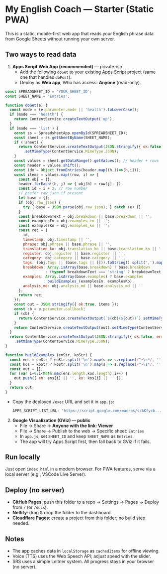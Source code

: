 # My English Coach — Starter (Static PWA)

This is a static, mobile-first web app that reads your English phrase data from Google Sheets without running your own server.

## Two ways to read data

1) **Apps Script Web App (recommended)** — private-ish
   - Add the following `doGet` to your existing Apps Script project (same one that handles `doPost`).
   - Deploy as **Web app**, Who has access: **Anyone** (read-only).

```javascript
const SPREADSHEET_ID = 'YOUR_SHEET_ID';
const SHEET_NAME = 'Entries';

function doGet(e) {
  const mode = (e.parameter.mode || 'health').toLowerCase();
  if (mode === 'health') {
    return ContentService.createTextOutput('up');
  }
  if (mode === 'list') {
    const ss = SpreadsheetApp.openById(SPREADSHEET_ID);
    const sheet = ss.getSheetByName(SHEET_NAME);
    if (!sheet) {
      return ContentService.createTextOutput(JSON.stringify({ ok:false, error:'Missing sheet' }))
        .setMimeType(ContentService.MimeType.JSON);
    }
    const values = sheet.getDataRange().getValues(); // header + rows
    const header = values.shift();
    const idx = Object.fromEntries(header.map((h,i)=>[h,i]));
    const items = values.map((row, i) => {
      const obj = {};
      header.forEach((h, j) => { obj[h] = row[j]; });
      const id = i + 2; // row number
      // prefer raw_json if present
      let base = {};
      if (obj.raw_json) {
        try { base = JSON.parse(obj.raw_json); } catch (e) {}
      }
      const breakdownText = obj.breakdown || base.breakdown || '';
      const examplesEn = obj.examples_en || '';
      const examplesKo = obj.examples_ko || '';
      const rec = {
        id,
        timestamp: obj.timestamp || '',
        phrase: obj.phrase || base.phrase || '',
        translation_ko: obj.translation_ko || base.translation_ko || '',
        register: obj.register || base.register || '',
        category: obj.category || base.category || '',
        tags: (obj.tags || (base.tags || [])).toString().split(',').map(s=>s.trim()).filter(Boolean),
        breakdown: Array.isArray(base.breakdown) ? base.breakdown
                  : (typeof breakdownText === 'string' ? breakdownText.split('\n').filter(Boolean).map(t=>({ text:t })) : []),
        examples: Array.isArray(base.examples) ? base.examples
                 : buildExamples_(examplesEn, examplesKo),
        analysis_md: obj.analysis_md || base.analysis_md || ''
      };
      return rec;
    });
    const out = JSON.stringify({ ok:true, items });
    const cb = e.parameter.callback;
    if (cb) {
      return ContentService.createTextOutput(`${cb}(${out})`).setMimeType(ContentService.MimeType.JAVASCRIPT);
    }
    return ContentService.createTextOutput(out).setMimeType(ContentService.MimeType.JSON);
  }
  return ContentService.createTextOutput(JSON.stringify({ ok:false, error:'Unknown mode' }))
    .setMimeType(ContentService.MimeType.JSON);
}

function buildExamples_(enStr, koStr) {
  const ens = enStr ? enStr.split('\n').map(s => s.replace(/^•\s*/, '').trim()) : [];
  const kos = koStr ? koStr.split('\n').map(s => s.replace(/^•\s*/, '').trim()) : [];
  const out = [];
  for (var i=0;i<Math.max(ens.length,kos.length);i++) {
    out.push({ en: ens[i] || '', ko: kos[i] || '' });
  }
  return out;
}
```

   - Copy the deployed `/exec` URL and set it in `app.js`:
     ```js
     APPS_SCRIPT_LIST_URL: "https://script.google.com/macros/s/AKfycb.../exec?mode=list"
     ```

2) **Google Visualization (GViz) — public**
   - File → Share → **Anyone with the link: Viewer**
   - File → Share → Publish to the web → Specific sheet: `Entries`
   - In `app.js`, set `SHEET_ID` and keep `SHEET_NAME` as `Entries`.
   - The app will try Apps Script first, then fall back to GViz if it fails.

## Run locally
Just open `index.html` in a modern browser. For PWA features, serve via a local server (e.g., VSCode Live Server).

## Deploy (no server)
- **GitHub Pages**: push this folder to a repo → Settings → Pages → Deploy from `/` (or `/docs`).
- **Netlify**: drag & drop the folder to the dashboard.
- **Cloudflare Pages**: create a project from this folder; no build step needed.

## Notes
- The app caches data in `localStorage` as `cachedItems` for offline viewing.
- Voice (TTS) uses the Web Speech API; adjust speed with the slider.
- SRS uses a simple Leitner system. All progress stays in your browser (no server).

